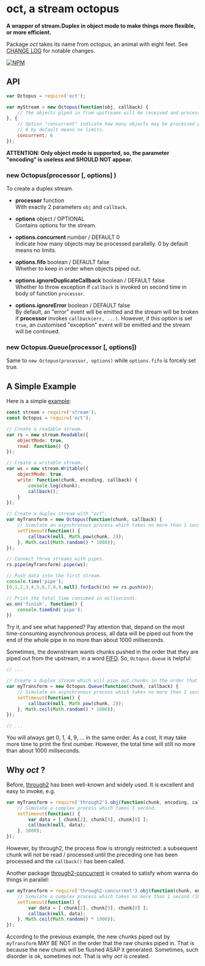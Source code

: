 #	oct, a stream octopus

__A wrapper of stream.Duplex in object mode to make things more flexible, or more efficient.__

Package *oct* takes its name from octopus, an animal with eight feet. See [CHANGE LOG](./CHANGELOG.md) for notable changes.

[![NPM](https://nodei.co/npm/oct.png?downloads=true&downloadRank=true&stars=true)](https://www.npmjs.com/package/oct)

##	API

```javascript
var Octopus = require('oct');

var myStream = new Octopus(function(obj, callback) {
	// The objects piped in from upstreams will be received and processed immediately.
}, {
	// Option "concurrent" indicate how many objects may be processed parallelly.
	// 0 by default means no limits.
	concurrent: 6
});
```

__ATTENTION: Only object mode is supported, so, the parameter "encoding" is useless and SHOULD NOT appear.__

###	new Octopus(processor [, options] )

To create a duplex stream.

*	__processor__ function  
	With exactly 2 parameters ``obj`` and ``callback``.

*	__options__ object / OPTIONAL  
	Contains options for the stream.

*	__options.concurrent__  number / DEFAULT 0  
	Indicate how many objects may be processed parallelly. 0 by default means no limits.

*	__options.fifo__ boolean / DEFAULT false  
	Whether to keep in order when objects piped out.

*	__options.ignoreDuplicateCallback__ boolean / DEFAULT false  
	Whether to throw exception if ``callback`` is invoked on second time in body of function ``processor``.

*	__options.ignoreError__ boolean / DEFAULT false  
	By default, an "error" event will be emitted and the stream will be broken if __processor__ invokes ``callback(err, ...)``. However,  if this option is set `true`, an customised "exception" event will be emitted and the stream will be continued.

###	new Octopus.Queue(processor [, options])

Same to ``new Octopus(processor, options)`` while ``options.fifo`` is forcely set true.

##	A Simple Example

Here is a simple [example](test/test.js):

```javascript
const stream = require('stream');
const Octopus = require('oct');

// Create a readable stream.
var rs = new stream.Readable({
	objectMode: true,
	read: function() {}
});

// Create a writable stream.
var ws = new stream.Writable({
	objectMode: true,
	write: function(chunk, encoding, callback) {
		console.log(chunk);
		callback();
	}
});

// Create a duplex stream with "oct".
var myTransform = new Octopus(function(chunk, callback) {
	// Simulate an asynchronous process which takes no more than 1 second (1000 millseconds).
	setTimeout(function() {
		callback(null, Math.pow(chunk, 2));
	}, Math.ceil(Math.random() * 1000));
});

// Connect three streams with pipes.
rs.pipe(myTransform).pipe(ws);

// Push data into the first stream.
console.time('pipe');
[0,1,2,3,4,5,6,7,8,9,null].forEach((n) => rs.push(n));

// Print the total time consumed in millseconds.
ws.on('finish', function() {
	console.timeEnd('pipe');
})
```

Try it, and see what happened? Pay attention that, depand on the most time-consuming asynchronous process, all data will be piped out from the end of the whole pipe in no more than about 1000 millseconds.

Sometimes, the downstream wants chunks pushed in the order that they are piped out from the upstream, in a word [FIFO](https://en.wikipedia.org/wiki/FIFO). So, ``Octopus.Queue`` is helpful:

```javascript
// ...

// Create a duplex stream which will pipe out chunks in the order that they are piped in.
var myTransform = new Octopus.Queue(function(chunk, callback) {
	// Simulate an asynchronous process which takes no more than 1 second (1000 millseconds).
	setTimeout(function() {
		callback(null, Math.pow(chunk, 2));
	}, Math.ceil(Math.random() * 1000));
});

// ...
```

You will always get 0, 1, 4, 9, ... in the same order. As a cost, it may take more time to print the first number. However, the total time will still no more than about 1000 millseconds.

##	Why *oct* ?

Before, [through2](https://www.npmjs.com/package/through2) has been well-known and widely used. It is excellent and easy to invoke, e.g.

```javascript
var myTransform = require('through2').obj(function(chunk, encoding, callback) {
	// Simulate a complex process which takes 1 second.
	setTimeout(function() {
		var data = [ chunk[2], chunk[5], chunk[8] ];
		callback(null, data);
	}, 1000);
});
```

However, by through2, the process flow is strongly restricted: a subsequent chunk will not be read / processed until the preceding one has been processed and the ``callback()`` has been called.

Another package [through2-concurrent](https://www.npmjs.com/package/through2-concurrent) is created to satisfy whom wanna do things in parallel:

```javascript
var myTransform = require('through2-concurrent').obj(function(chunk, encoding, callback) {
	// Simulate a complex process which takes no more than 1 second (1000 millseconds).
	setTimeout(function() {
		var data = [ chunk[2], chunk[5], chunk[8] ];
		callback(null, data);
	}, Math.ceil(Math.random() * 1000));
});
```

According to the previous example, the new chunks piped out by ``myTransform`` MAY BE NOT in the order that the raw chunks piped in. That is because the new chunk will be flushed ASAP it generated. Sometimes, such disorder is ok, sometimes not. That is why *oct* is created.
